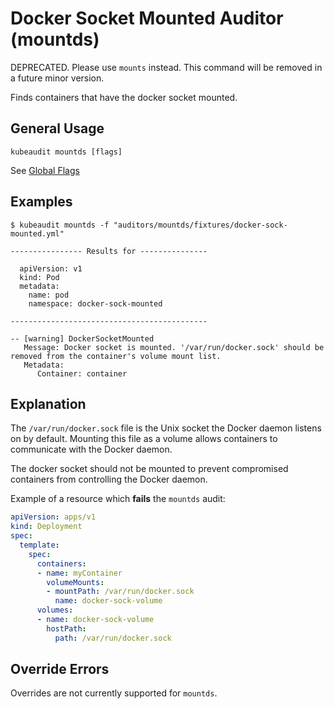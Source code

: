 # Docker Socket Mounted Auditor (mountds)

DEPRECATED. Please use `mounts` instead. This command will be removed in a future minor version.

Finds containers that have the docker socket mounted.

## General Usage

```
kubeaudit mountds [flags]
```

See [Global Flags](/README.md#global-flags)

## Examples

```
$ kubeaudit mountds -f "auditors/mountds/fixtures/docker-sock-mounted.yml"

---------------- Results for ---------------

  apiVersion: v1
  kind: Pod
  metadata:
    name: pod
    namespace: docker-sock-mounted

--------------------------------------------

-- [warning] DockerSocketMounted
   Message: Docker socket is mounted. '/var/run/docker.sock' should be removed from the container's volume mount list.
   Metadata:
      Container: container
```

## Explanation

The `/var/run/docker.sock` file is the Unix socket the Docker daemon listens on by default. Mounting this file as a volume allows containers to communicate with the Docker daemon.

The docker socket should not be mounted to prevent compromised containers from controlling the Docker daemon.

Example of a resource which **fails** the `mountds` audit:
```yaml
apiVersion: apps/v1
kind: Deployment
spec:
  template:
    spec:
      containers:
      - name: myContainer
        volumeMounts:
        - mountPath: /var/run/docker.sock
          name: docker-sock-volume
      volumes:
      - name: docker-sock-volume
        hostPath:
          path: /var/run/docker.sock
```

## Override Errors

Overrides are not currently supported for `mountds`.

